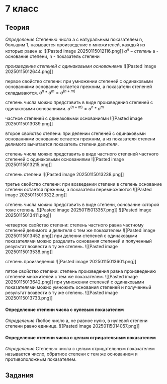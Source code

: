 # 7 класс
## Теория
*Определение* Степенью числа a с натуральным показателем n, большим 1, называется произведение n множителей, каждый из которых равен a:
![[Pasted image 20250115012116.png]]
$a^n - степень$
a - основание степени,
n - показатель степени

*произведение степеней с одинаковыми основаниями*
![[Pasted image 20250115012644.png]]

первое свойство степени:
при умножении степеней с одинаковыми основаниями основание остается прежним, а показатели степеней складываются.
$a^n * a^m = a^(n+m)$

степень числа можно представить в виде произведения степеней с одинаковыми основаниями.
$a^(n+m)=a^n * a^m$

частное степеней с одинаковыми основаниями
![[Pasted image 20250115013039.png]]

второе свойство степени:
при делении степеней с одинаковыми основаниями основание остается прежним, а из показателя степени делимого вычитается показатель степени делителя.

степень числа можно представить в виде частного степеней частного степеней с одинаковыми основаниями
![[Pasted image 20250115013215.png]]

степень степени
![[Pasted image 20250115013238.png]]

третье свойство степени:
при возведении степени в степень основание степени остается прежним, а показатели перемножаются
![[Pasted image 20250115013322.png]]

степень числа можно представить в виде степени, основание которой тоже степень.
![[Pasted image 20250115013357.png]]
![[Pasted image 20250115013411.png]]

четвертое свойство степени:
степень частного равна частному степеней делимого и делителя с тем же показателем
![[Pasted image 20250115013452.png]]
при делении степеней с одинаковыми показателями можно разделить основания степеней и полученный результат возвести в ту же степень.
![[Pasted image 20250115013538.png]]

степень произведения
![[Pasted image 20250115013601.png]]

пятое свойство степени:
степень произведения равна произведению степеней множителей с тем же показателем.
![[Pasted image 20250115013642.png]]
при умножении степеней с одинаковыми показателями можно умножить основания степеней и полученный результат возвести в ту же степень.
![[Pasted image 20250115013733.png]]

#### Определение степени числа с нулевым показателем
*Определение* Любое число a, не равное нулю, в нулевой степени степени равно единице. 
![[Pasted image 20250115014057.png]]

#### Определение степени числа с целым отрицательным показателем
*Определение* Степенью числа с целым отрицательным показателем называется число, обратное степени с тем же основанием и противоположным показателем.
## Задания